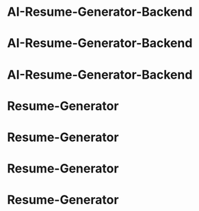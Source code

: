 # AI-Resume-Generator-Backend
# AI-Resume-Generator-Backend
# AI-Resume-Generator-Backend
# Resume-Generator
# Resume-Generator
# Resume-Generator
# Resume-Generator
